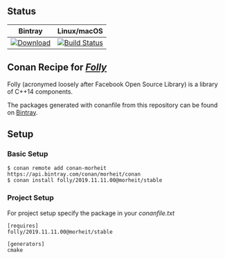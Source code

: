 ## Status

| Bintray | Linux/macOS |
|:--------:|:-----------------:|
|[![Download](https://api.bintray.com/packages/morheit/conan/folly%3Amorheit/images/download.svg)](https://bintray.com/morheit/conan/folly%3Amorheit/2019.11.11.00%3Astable)|[![Build Status](https://travis-ci.org/Morheit/conan-folly.svg?branch=stable%2F2019.11.11.00)](https://travis-ci.org/Morheit/conan-folly)|

## Conan Recipe for [*Folly*](https://github.com/facebook/folly)

Folly (acronymed loosely after Facebook Open Source Library) is a library of C++14 components.

The packages generated with conanfile from this repository can be found on [Bintray](https://bintray.com/morheit/conan/folly%3Amorheit/).

## Setup

### Basic Setup

    $ conan remote add conan-morheit https://api.bintray.com/conan/morheit/conan
    $ conan install folly/2019.11.11.00@morheit/stable

### Project Setup

For project setup specify the package in your *conanfile.txt*
```
[requires]
folly/2019.11.11.00@morheit/stable

[generators]
cmake
```
